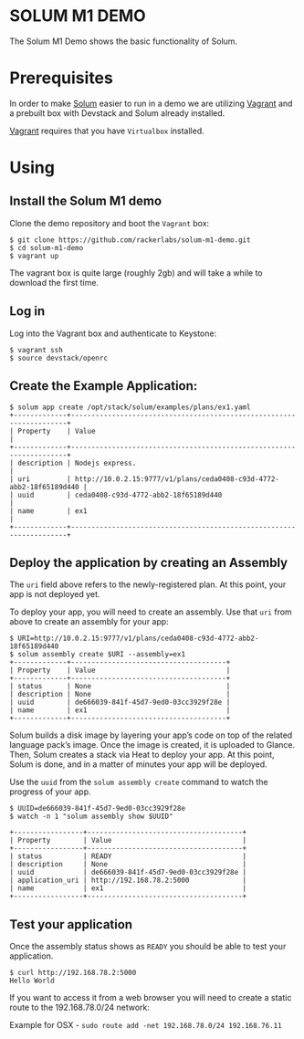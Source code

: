 SOLUM M1 DEMO
=============

The Solum M1 Demo shows the basic functionality of Solum.

Prerequisites
=============

In order to make [Solum](http://solum.io) easier to run in a demo we are utilizing [Vagrant](http://vagrantup.com) and a prebuilt box with Devstack and Solum already installed.

[Vagrant](http://vagrantup.com) requires that you have `Virtualbox` installed.

Using
=====

## Install the Solum M1 demo

Clone the demo repository and boot the `Vagrant` box:

```
$ git clone https://github.com/rackerlabs/solum-m1-demo.git
$ cd solum-m1-demo
$ vagrant up
```

The vagrant box is quite large (roughly 2gb) and will take a while to download the first time.

## Log in

Log into the Vagrant box and authenticate to Keystone:

```
$ vagrant ssh
$ source devstack/openrc
```

## Create the Example Application:

```
$ solum app create /opt/stack/solum/examples/plans/ex1.yaml
+-------------+---------------------------------------------------------------------+
| Property    | Value                                                               |
+-------------+---------------------------------------------------------------------+
| description | Nodejs express.                                                     |
| uri         | http://10.0.2.15:9777/v1/plans/ceda0408-c93d-4772-abb2-18f65189d440 |
| uuid        | ceda0408-c93d-4772-abb2-18f65189d440                                |
| name        | ex1                                                                 |
+-------------+---------------------------------------------------------------------+
```

## Deploy the application by creating an Assembly

The `uri` field above refers to the newly-registered plan. At this point, your app is not deployed yet.

To deploy your app, you will need to create an assembly. Use that `uri` from above to create an assembly for your app:

```
$ URI=http://10.0.2.15:9777/v1/plans/ceda0408-c93d-4772-abb2-18f65189d440
$ solum assembly create $URI --assembly=ex1
+-------------+--------------------------------------+
| Property    | Value                                |
+-------------+--------------------------------------+
| status      | None                                 |
| description | None                                 |
| uuid        | de666039-841f-45d7-9ed0-03cc3929f28e |
| name        | ex1                                  |
+-------------+--------------------------------------+
```

Solum builds a disk image by layering your app’s code on top of the related language pack’s image. Once the image is created, it is uploaded to Glance. Then, Solum creates a stack via Heat to deploy your app. At this point, Solum is done, and in a matter of minutes your app will be deployed.

Use the `uuid` from the `solum assembly create` command to watch the progress of your app.

```
$ UUID=de666039-841f-45d7-9ed0-03cc3929f28e
$ watch -n 1 "solum assembly show $UUID"

+-----------------+--------------------------------------+
| Property        | Value                                |
+-----------------+--------------------------------------+
| status          | READY                                |
| description     | None                                 |
| uuid            | de666039-841f-45d7-9ed0-03cc3929f28e |
| application_uri | http://192.168.78.2:5000             |
| name            | ex1                                  |
+-----------------+--------------------------------------+
```

## Test your application

Once the assembly status shows as `READY` you should be able to test your application.

```
$ curl http://192.168.78.2:5000
Hello World
```

If you want to access it from a web browser you will need to create a static route to the 192.168.78.0/24 network:

Example for OSX - `sudo route add -net 192.168.78.0/24 192.168.76.11`